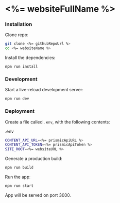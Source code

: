 # <%= websiteFullName %>

### Installation

Clone repo:

```sh
git clone <%= githubRepoUrl %>
cd <%= websiteName %>
```

Install the dependencies:

```sh
npm run install
```


### Development

Start a live-reload development server:

```sh
npm run dev
```

### Deployment

Create a file called `.env`, with the following contents:

.env

```sh
CONTENT_API_URL=<%= prismicApiURL %>
CONTENT_API_TOKEN=<%= prismicApiToken %>
SITE_ROOT=<%= websiteURL %>
``` 

Generate a production build:

```sh
npm run build
```

Run the app:

```sh
npm run start
```

App will be served on port 3000.
